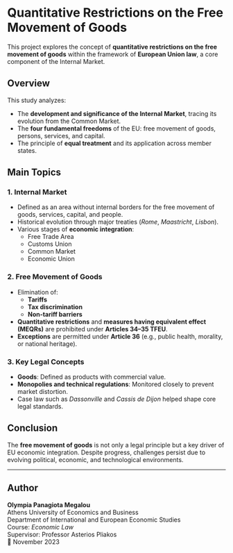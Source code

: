 # Quantitative Restrictions on the Free Movement of Goods

This project explores the concept of **quantitative restrictions on the free movement of goods** within the framework of **European Union law**, a core component of the Internal Market.

## Overview

This study analyzes:
- The **development and significance of the Internal Market**, tracing its evolution from the Common Market.
- The **four fundamental freedoms** of the EU: free movement of goods, persons, services, and capital.
- The principle of **equal treatment** and its application across member states.

## Main Topics

### 1. Internal Market
- Defined as an area without internal borders for the free movement of goods, services, capital, and people.
- Historical evolution through major treaties (*Rome*, *Maastricht*, *Lisbon*).
- Various stages of **economic integration**:
  - Free Trade Area
  - Customs Union
  - Common Market
  - Economic Union

### 2. Free Movement of Goods
- Elimination of:
  - **Tariffs**
  - **Tax discrimination**
  - **Non-tariff barriers**
- **Quantitative restrictions** and **measures having equivalent effect (MEQRs)** are prohibited under **Articles 34–35 TFEU**.
- **Exceptions** are permitted under **Article 36** (e.g., public health, morality, or national heritage).

### 3. Key Legal Concepts
- **Goods**: Defined as products with commercial value.
- **Monopolies and technical regulations**: Monitored closely to prevent market distortion.
- Case law such as *Dassonville* and *Cassis de Dijon* helped shape core legal standards.

## Conclusion

The **free movement of goods** is not only a legal principle but a key driver of EU economic integration. Despite progress, challenges persist due to evolving political, economic, and technological environments.

---

## Author

**Olympia Panagiota Megalou**  
Athens University of Economics and Business  
Department of International and European Economic Studies  
Course: *Economic Law*  
Supervisor: Professor Asterios Pliakos  
📅 November 2023
